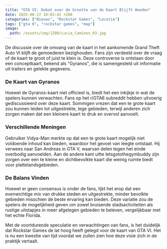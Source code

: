 ```yaml
---
title: "GTA VI: Debat over de Grootte van de Kaart Blijft Woeden"
date: 2025-06-27 10:03:41 +200
categories: ["Nieuws", "Rockstar Games", "Locatie"]
tags: ["gta 6", "rockstar games", "map"]
image:
  path: /assets/img/1200/Lucia_Caminos_03.jpg
---
```


De discussie over de omvang van de kaart in het aankomende Grand Theft Auto VI blijft de gemoederen bezighouden. Fans zijn verdeeld over de vraag of de kaart te groot of juist te klein is. Deze controverse is ontstaan door een conceptkaart, bekend als "Gyranos", die is samengesteld uit informatie uit trailers en gelekte gegevens.

### De Kaart van Gyranos

Hoewel de Gyranos-kaart niet officieel is, biedt het een inkijkje in wat de spelers kunnen verwachten. Fans op het r/GTA6 subreddit hebben uitvoerig gediscussieerd over deze kaart. Sommigen vrezen dat een te grote kaart zou kunnen leiden tot uitgestrekte, lege gebieden, terwijl anderen zich zorgen maken dat een kleinere kaart te druk en overvol aanvoelt. 

### Verschillende Meningen

Gebruiker Vidya-Man merkte op dat een te grote kaart mogelijk niet voldoende inhoud kan bieden, waardoor het gevoel van leegte ontstaat. Hij verwees naar San Andreas in GTA V, waarvan delen tegen het einde overbodig aanvoelden. Aan de andere kant uitte letsgotothegymbuddy zijn zorgen over een te kleine en dichtbevolkte kaart die weinig ruimte biedt voor plattelandsgebieden.

### De Balans Vinden

Hoewel er geen consensus is onder de fans, lijkt het erop dat een evenwichtige mix van drukke steden en uitgestrekte, minder bevolkte gebieden misschien de beste ervaring kan bieden. Deze variatie zou de spelers de mogelijkheid geven om zowel bruisende stadsactiviteiten als rustige uitstapjes in meer afgelegen gebieden te beleven, vergelijkbaar met het echte Florida. 

Met de voortdurende speculatie en verwachtingen van fans, is het duidelijk dat Rockstar Games de lat hoog heeft gelegd voor de kaart van GTA VI. Het is nu een kwestie van tijd voordat we zullen zien hoe deze visie zich in de praktijk vertaalt.